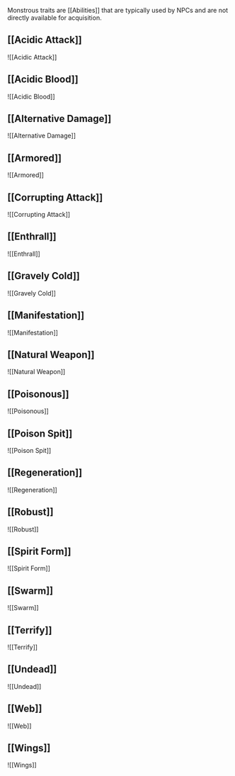 Monstrous traits are [[Abilities]] that are typically used by NPCs and are not directly available for acquisition.
## [[Acidic Attack]]
![[Acidic Attack]]
## [[Acidic Blood]]
![[Acidic Blood]]
## [[Alternative Damage]]
![[Alternative Damage]]
## [[Armored]]
![[Armored]]
## [[Corrupting Attack]]
![[Corrupting Attack]]
## [[Enthrall]]
![[Enthrall]]
## [[Gravely Cold]]
![[Gravely Cold]]
## [[Manifestation]]
![[Manifestation]]
## [[Natural Weapon]]
![[Natural Weapon]]
## [[Poisonous]]
![[Poisonous]]
## [[Poison Spit]]
![[Poison Spit]]
## [[Regeneration]]
![[Regeneration]]
## [[Robust]]
![[Robust]]
## [[Spirit Form]]
![[Spirit Form]]
## [[Swarm]]
![[Swarm]]
## [[Terrify]]
![[Terrify]]
## [[Undead]]
![[Undead]]
## [[Web]]
![[Web]]
## [[Wings]]
![[Wings]]